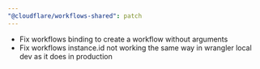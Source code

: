 ```yaml
---
"@cloudflare/workflows-shared": patch
---
```


- Fix workflows binding to create a workflow without arguments
- Fix workflows instance.id not working the same way in wrangler local dev as it does in production
